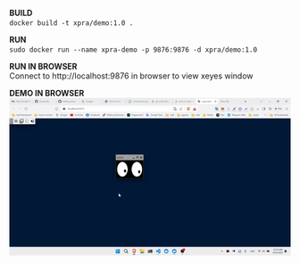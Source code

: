 **BUILD**<br />
`docker build -t xpra/demo:1.0 .`

**RUN**<br />
`sudo docker run --name xpra-demo -p 9876:9876 -d xpra/demo:1.0`

**RUN IN BROWSER**<br />
Connect to http://localhost:9876 in browser to view xeyes window

**DEMO IN BROWSER**<br />
![image](./demo.gif)

